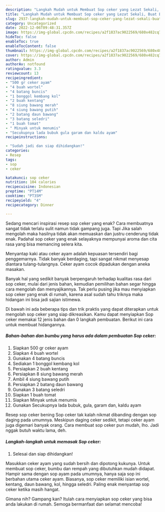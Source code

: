 ```yaml
---
description: "Langkah Mudah untuk Membuat Sop ceker yang Lezat Sekali, Buat Buka Puasa Bisa Manjain Lidah"
title: "Langkah Mudah untuk Membuat Sop ceker yang Lezat Sekali, Buat Buka Puasa Bisa Manjain Lidah"
slug: 2937-langkah-mudah-untuk-membuat-sop-ceker-yang-lezat-sekali-buat-buka-puasa-bisa-manjain-lidah
category: Uncategorized
date: 2022-12-06T09:48:31.357Z
image: https://img-global.cpcdn.com/recipes/a2f1837ac9022569/680x482cq70/sop-ceker-foto-resep-utama.jpg
hideToc: false
enableToc: true
enableTocContent: false
thumbnail: https://img-global.cpcdn.com/recipes/a2f1837ac9022569/680x482cq70/sop-ceker-foto-resep-utama.jpg
cover: https://img-global.cpcdn.com/recipes/a2f1837ac9022569/680x482cq70/sop-ceker-foto-resep-utama.jpg
author: Admin
authorAv: notfound
ratingvalue: 3.3
reviewcount: 13
recipeingredient:
- "500 gr ceker ayam"
- "4 buah wortel"
- "4 batang buncis"
- "1 bonggol kembang kol"
- "2 buah kentang"
- "8 siung bawang merah"
- "4 siung bawang putih"
- "2 batang daun bawang"
- "3 batang seledri"
- "1 buah tomat"
- " Minyak untuk menumis"
- "Secukupnya lada bubuk gula garam dan kaldu ayam"
recipeinstructions:

- "Sudah jadi dan siap dihidangkan!"
categories:
- Resep
tags:
- sop
- ceker

katakunci: sop ceker 
nutrition: 104 calories
recipecuisine: Indonesian
preptime: "PT14M"
cooktime: "PT35M"
recipeyield: "4"
recipecategory: Dinner

---
```



Sedang mencari inspirasi resep sop ceker yang enak? Cara membuatnya sangat tidak terlalu sulit namun tidak gampang juga. Tapi Jika salah mengolah maka hasilnya tidak akan memuaskan dan justru cenderung tidak enak. Padahal sop ceker yang enak selayaknya mempunyai aroma dan cita rasa yang bisa memancing selera kita.


Menyantap kaki atau ceker ayam adalah kepuasan tersendiri bagi penggemarnya. Tidak banyak berdaging, tapi sangat nikmat menyesap diantara tulang-tulangnya. Ceker ayam cocok dipadukan dengan aneka masakan.

Banyak hal yang sedikit banyak berpengaruh terhadap kualitas rasa dari sop ceker, mulai dari jenis bahan, kemudian pemilihan bahan segar hingga cara mengolah dan menyajikannya. Tak perlu pusing jika mau menyiapkan sop ceker yang enak di rumah, karena asal sudah tahu triknya maka hidangan ini bisa jadi sajian istimewa.


Di bawah ini ada beberapa tips dan trik praktis yang dapat diterapkan untuk mengolah sop ceker yang siap dikreasikan. Kamu dapat menyiapkan Sop ceker memakai 12 jenis bahan dan 0 langkah pembuatan. Berikut ini cara untuk membuat hidangannya.

<!--inarticleads1-->

##### Bahan-bahan dan bumbu yang harus ada dalam pembuatan Sop ceker:

1. Siapkan 500 gr ceker ayam
1. Siapkan 4 buah wortel
1. Gunakan 4 batang buncis
1. Sediakan 1 bonggol kembang kol
1. Persiapkan 2 buah kentang
1. Persiapkan 8 siung bawang merah
1. Ambil 4 siung bawang putih
1. Persiapkan 2 batang daun bawang
1. Gunakan 3 batang seledri
1. Siapkan 1 buah tomat
1. Siapkan  Minyak untuk menumis
1. Gunakan Secukupnya lada bubuk, gula, garam dan, kaldu ayam


Resep sop ceker bening Sop ceker tak kalah nikmat dibanding dengan sop daging pada umumnya. Meskipun daging ceker sedikit, tetapi ceker ayam juga digemari banyak orang. Cara membuat sop ceker pun mudah, lho. Jadi nggak butuh waktu lama, deh. 

<!--inarticleads2-->

##### Langkah-langkah untuk memasak Sop ceker:


1. Selesai dan siap dihidangkan!

Masukkan ceker ayam yang sudah bersih dan dipotong kukunya. Untuk membuat sop ceker, bumbu dan rempah yang dibutuhkan mudah didapat. Hampir sama dengan sop ayam pada umumnya, hanya saja sop ini berbahan utama ceker ayam. Biasanya, sop ceker memiliki isian wortel, kentang, daun bawang, kol, hingga seledri. Paling enak menyantap sop ceker ketika masih hangat. 

Gimana nih? Gampang kan? Itulah cara menyiapkan sop ceker yang bisa anda lakukan di rumah. Semoga bermanfaat dan selamat mencoba!
